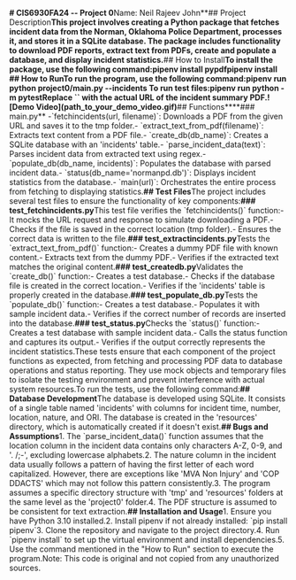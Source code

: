 **\# CIS6930FA24 -- Project 0**Name: Neil Rajeev John**\## Project Description**This project involves creating a Python package that fetches incident data from the Norman, Oklahoma Police Department, processes it, and stores it in a SQLite database. The package includes functionality to download PDF reports, extract text from PDFs, create and populate a database, and display incident statistics.**\## How to Install**To install the package, use the following command:pipenv install pypdfpipenv install **\## How to Run**To run the program, use the following command:pipenv run python project0/main.py --incidents To run test files:pipenv run python -m pytestReplace \`\` with the actual URL of the incident summary PDF.!\[Demo Video\](path\_to\_your\_demo\_video.gif)**\## Functions****\### main.py** -\`fetchincidents(url, filename)\`: Downloads a PDF from the given URL and saves it to the tmp folder.- \`extract\_text\_from\_pdf(filename)\`: Extracts text content from a PDF file.- \`create\_db(db\_name)\`: Creates a SQLite database with an 'incidents' table.- \`parse\_incident\_data(text)\`: Parses incident data from extracted text using regex.- \`populate\_db(db\_name, incidents)\`: Populates the database with parsed incident data.- \`status(db\_name='normanpd.db')\`: Displays incident statistics from the database.- \`main(url)\`: Orchestrates the entire process from fetching to displaying statistics.**\## Test Files**The project includes several test files to ensure the functionality of key components:**\### test\_fetchincidents.py**This test file verifies the \`fetchincidents()\` function:- It mocks the URL request and response to simulate downloading a PDF.- Checks if the file is saved in the correct location (tmp folder).- Ensures the correct data is written to the file.**\### test\_extractincidents.py**Tests the \`extract\_text\_from\_pdf()\` function:- Creates a dummy PDF file with known content.- Extracts text from the dummy PDF.- Verifies if the extracted text matches the original content.**\### test\_createdb.py**Validates the \`create\_db()\` function:- Creates a test database.- Checks if the database file is created in the correct location.- Verifies if the 'incidents' table is properly created in the database.**\### test\_populate\_db.py**Tests the \`populate\_db()\` function:- Creates a test database.- Populates it with sample incident data.- Verifies if the correct number of records are inserted into the database.**\### test\_status.py**Checks the \`status()\` function:- Creates a test database with sample incident data.- Calls the status function and captures its output.- Verifies if the output correctly represents the incident statistics.These tests ensure that each component of the project functions as expected, from fetching and processing PDF data to database operations and status reporting. They use mock objects and temporary files to isolate the testing environment and prevent interference with actual system resources.To run the tests, use the following command:**\## Database Development**The database is developed using SQLite. It consists of a single table named 'incidents' with columns for incident time, number, location, nature, and ORI. The database is created in the 'resources' directory, which is automatically created if it doesn't exist.**\## Bugs and Assumptions**1\. The \`parse\_incident\_data()\` function assumes that the location column in the incident data contains only characters A-Z, 0-9, and '. /;-', excluding lowercase alphabets.2. The nature column in the incident data usually follows a pattern of having the first letter of each word capitalized. However, there are exceptions like 'MVA Non Injury' and 'COP DDACTS' which may not follow this pattern consistently.3. The program assumes a specific directory structure with 'tmp' and 'resources' folders at the same level as the 'project0' folder.4. The PDF structure is assumed to be consistent for text extraction.**\## Installation and Usage**1\. Ensure you have Python 3.10 installed.2. Install pipenv if not already installed: \`pip install pipenv\`3. Clone the repository and navigate to the project directory.4. Run \`pipenv install\` to set up the virtual environment and install dependencies.5. Use the command mentioned in the "How to Run" section to execute the program.Note: This code is original and not copied from any unauthorized sources.